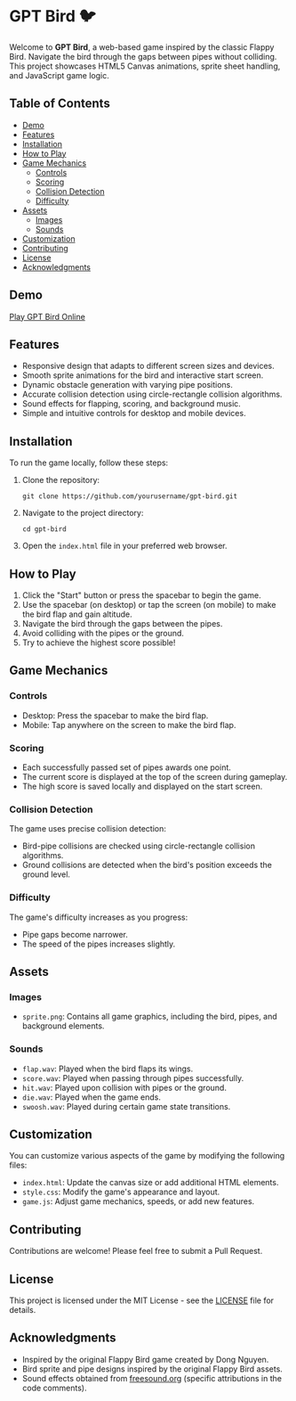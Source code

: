 # GPT Bird 🐦

Welcome to **GPT Bird**, a web-based game inspired by the classic Flappy Bird. Navigate the bird through the gaps between pipes without colliding. This project showcases HTML5 Canvas animations, sprite sheet handling, and JavaScript game logic.

## Table of Contents

- [Demo](#demo)
- [Features](#features)
- [Installation](#installation)
- [How to Play](#how-to-play)
- [Game Mechanics](#game-mechanics)
  - [Controls](#controls)
  - [Scoring](#scoring)
  - [Collision Detection](#collision-detection)
  - [Difficulty](#difficulty)
- [Assets](#assets)
  - [Images](#images)
  - [Sounds](#sounds)
- [Customization](#customization)
- [Contributing](#contributing)
- [License](#license)
- [Acknowledgments](#acknowledgments)

## Demo

[Play GPT Bird Online]() <!-- Replace with the link to your live demo if available -->

## Features

- Responsive design that adapts to different screen sizes and devices.
- Smooth sprite animations for the bird and interactive start screen.
- Dynamic obstacle generation with varying pipe positions.
- Accurate collision detection using circle-rectangle collision algorithms.
- Sound effects for flapping, scoring, and background music.
- Simple and intuitive controls for desktop and mobile devices.

## Installation

To run the game locally, follow these steps:

1. Clone the repository:
   ```
   git clone https://github.com/yourusername/gpt-bird.git
   ```

2. Navigate to the project directory:
   ```
   cd gpt-bird
   ```

3. Open the `index.html` file in your preferred web browser.

## How to Play

1. Click the "Start" button or press the spacebar to begin the game.
2. Use the spacebar (on desktop) or tap the screen (on mobile) to make the bird flap and gain altitude.
3. Navigate the bird through the gaps between the pipes.
4. Avoid colliding with the pipes or the ground.
5. Try to achieve the highest score possible!

## Game Mechanics

### Controls

- Desktop: Press the spacebar to make the bird flap.
- Mobile: Tap anywhere on the screen to make the bird flap.

### Scoring

- Each successfully passed set of pipes awards one point.
- The current score is displayed at the top of the screen during gameplay.
- The high score is saved locally and displayed on the start screen.

### Collision Detection

The game uses precise collision detection:
- Bird-pipe collisions are checked using circle-rectangle collision algorithms.
- Ground collisions are detected when the bird's position exceeds the ground level.

### Difficulty

The game's difficulty increases as you progress:
- Pipe gaps become narrower.
- The speed of the pipes increases slightly.

## Assets

### Images

- `sprite.png`: Contains all game graphics, including the bird, pipes, and background elements.

### Sounds

- `flap.wav`: Played when the bird flaps its wings.
- `score.wav`: Played when passing through pipes successfully.
- `hit.wav`: Played upon collision with pipes or the ground.
- `die.wav`: Played when the game ends.
- `swoosh.wav`: Played during certain game state transitions.

## Customization

You can customize various aspects of the game by modifying the following files:

- `index.html`: Update the canvas size or add additional HTML elements.
- `style.css`: Modify the game's appearance and layout.
- `game.js`: Adjust game mechanics, speeds, or add new features.

## Contributing

Contributions are welcome! Please feel free to submit a Pull Request.

## License

This project is licensed under the MIT License - see the [LICENSE](LICENSE) file for details.

## Acknowledgments

- Inspired by the original Flappy Bird game created by Dong Nguyen.
- Bird sprite and pipe designs inspired by the original Flappy Bird assets.
- Sound effects obtained from [freesound.org](https://freesound.org/) (specific attributions in the code comments).
